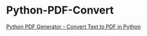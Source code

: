 # Python-PDF-Convert
<a href="https://rrtutors.com/tutorials/convert-text-to-pdf-in-python">Python PDF Generator - Convert Text to PDF in Python</a>
